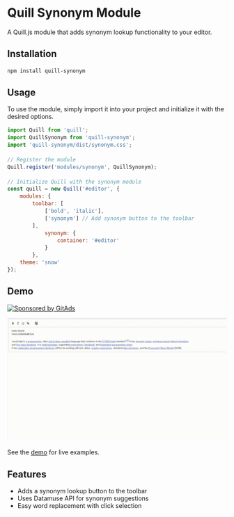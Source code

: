 # Quill Synonym Module
<!-- GitAds-Verify: CRAQ1LR4D8B7JXTSKEAWH1H62KW68YV9 -->
A Quill.js module that adds synonym lookup functionality to your editor.

## Installation

```bash
npm install quill-synonym
```

## Usage

To use the module, simply import it into your project and initialize it with the desired options.

```javascript
import Quill from 'quill';
import QuillSynonym from 'quill-synonym';
import 'quill-synonym/dist/synonym.css';

// Register the module
Quill.register('modules/synonym', QuillSynonym);

// Initialize Quill with the synonym module
const quill = new Quill('#editor', {
    modules: {
        toolbar: [
            ['bold', 'italic'],
            ['synonym'] // Add synonym button to the toolbar
        ],
            synonym: {
                container: '#editor'
            }
        },
    theme: 'snow'
});

```

## Demo
[![Sponsored by GitAds](https://gitads.dev/v1/ad-serve?source=uluumbch/quill-synonym@github)](https://gitads.dev/v1/ad-track?source=uluumbch/quill-synonym@github)


![Demo](./docs/images/demo.gif)

See the [demo](https://uluumbch.github.io/quill-synonym/demos/) for live examples.

## Features
- Adds a synonym lookup button to the toolbar
- Uses Datamuse API for synonym suggestions
- Easy word replacement with click selection
